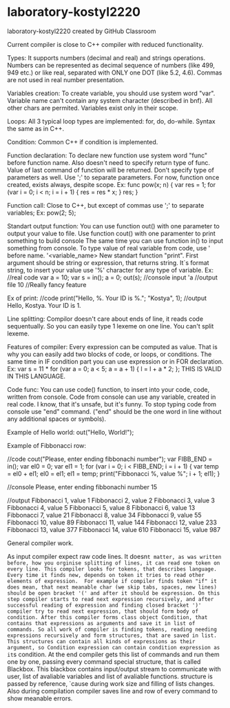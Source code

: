 # laboratory-kostyl2220
laboratory-kostyl2220 created by GitHub Classroom

Current compiler is close to C++ compiler with reduced functionality.

Types:
It supports numbers (decimal and real) and strings operations.
Numbers can be represented as decimal sequence of numbers (like 499, 949 etc.) or like real, separated with ONLY one DOT (like 5.2, 4.6). Commas are not used in real number presentation.

Variables creation:
To create variable, you should use system word "var".
Variable name can't contain any system character (described in bnf). All other chars are permited.
Variables exist only in their scope.

Loops:
All 3 typical loop types are implemented: for, do, do-while. Syntax the same as in C++.

Condition:
Common C++ if condition is implemented.

Function declaration:
To declare new function use system word "func" before function name. Also doesn't need to specify return type of func. Value of last command of function will be returned.
Don't specify type of parameters as well. Use ';' to separate parameters.
For now, function once created, exists always, despite scope.
Ex: 
func pow(x; n) 
{ 
	var res = 1;
	for (var i = 0; i < n; i = i + 1)
	{
		res = res * x;
	}
	res;
}

Function call:
Close to C++, but except of commas use ';' to separate variables;
Ex: pow(2; 5);

Standart output function:
You can use function out() with one parameter to output your value to file.
Use function cout() with one paramenter to print something to build console
The same time you can use function in() to input something from console. To type value of real variable from code, use ' before name. '<variable_name>
New standart function "print". First argument should be string or expression, that returns string. It`s format string, to insert your value use '%' character for any type of variable.
Ex:
//real code
var a = 10;
var s = in();
a = 0;
out(s);
//console input
'a
//output file 
10
//Really fancy feature

Ex of print:
//code
print("Hello, %. Your ID is %."; "Kostya", 1);
//output
Hello, Kostya. Your ID is 1. 

Line splitting:
Compilor doesn't care about ends of line, it reads code sequentually. So you can easily type 1 lexeme on one line.
You can't split lexeme.

Features of compiler:
Every expression can be computed as value.
That is why you can easily add two blocks of code, or loops, or conditions.
The same time in IF condition part you can use expression or in FOR declaration.
Ex:
var s = 11 * for (var a = 0; a < 5; a = a + 1)
{
	l = l 
	+ a * 2;
};
THIS IS VALID IN THIS LANGUAGE.

Code func:
You can use code() function, to insert into your code, code, written from console.
Code from console can use any variable, created in real code. I know, that it's unsafe, but it's funny.
To stop typing code from console use "end" command. ("end" should be the one word in line without any additional spaces or symbols).

Example of Hello world:
out("Hello, World!");

Example of Fibbonacci row:

//code
cout("Please, enter ending fibbonachi number");
var FIBB_END = in();
var el0 = 0;
var el1 = 1;
for (var i = 0; i < FIBB_END; i = i + 1)
{
	var temp = el0 + el1;
	el0 = el1;
	el1 = temp;
	print("Fibbonacci %, value %"; i + 1; el1);
}

//console
Please, enter ending fibbonachi number
15

//output
Fibbonacci 1, value 1
Fibbonacci 2, value 2
Fibbonacci 3, value 3
Fibbonacci 4, value 5
Fibbonacci 5, value 8
Fibbonacci 6, value 13
Fibbonacci 7, value 21
Fibbonacci 8, value 34
Fibbonacci 9, value 55
Fibbonacci 10, value 89
Fibbonacci 11, value 144
Fibbonacci 12, value 233
Fibbonacci 13, value 377
Fibbonacci 14, value 610
Fibbonacci 15, value 987

General compiler work.

As input compiler expect raw code lines. It doesn`t matter, as was written before, how you orginise splitting of lines, it can read one token on every line.
This compiler looks for tokens, that describes language. Every time it finds new, depends on token it tries to read other elements of expression. 
For example if compiler finds token "if" it does mean, that next meanable char (we skip tabs, spaces, new lines) should be open bracket '(' and after it should be expression. On this step compiler starts to read next expression recursively, and after successful reading of expression and finding closed bracket ')' compiler try to read next expression, that should form body of condition. After this compiler forms class object Condition, that contains that expressions as arguments and save it in list of commands.
So all work of compiler is finding tokens, reading needing expressions recursively and form structures, that are saved in list. This structures can contain all kinds of expressions as their argument, so Condition expression can contain condition expression as it`s condition. 
At the end compiler gets this list of commands and run them one by one, passing every command special structure, that is called Blackbox.
This blackbox contains input/output stream to communicate with user, list of avaliable variables and list of avaliable functions. structure is passed by reference, `cause during work size and filling of lists changes.
Also during compilation compiler saves line and row of every command to show meanable errors.

